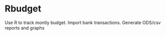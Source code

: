 # Rbudget
Use R to track montly budget. Import bank transactions. Generate ODS/csv reports and graphs 
